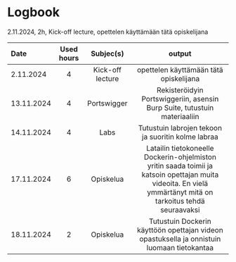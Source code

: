 

# Logbook

2.11.2024, 2h, Kick-off lecture, opettelen käyttämään tätä opiskelijana

| Date  | Used hours | Subjec(s)  | output |
| :---         |     :---:      |      :---:      |      :---:      | 
| 2.11.2024  | 4  | Kick-off lecture  | opettelen käyttämään tätä opiskelijana  |
| 13.11.2024  | 4  | Portswigger | Rekisteröidyin Portswiggeriin, asensin Burp Suite, tutustuin materiaaliin  |
| 14.11.2024  | 4  | Labs | Tutustuin labrojen tekoon ja suoritin kolme labraa  |
| 17.11.2024  | 6  | Opiskelua | Latailin tietokoneelle Dockerin-ohjelmiston yritin saada toimii ja katsoin opettajan muita videoita. En vielä ymmärtänyt mitä on tarkoitus tehdä seuraavaksi  |
| 18.11.2024  | 2  | Opiskelua | Tutustuin Dockerin käyttöön opettajan videon opastuksella ja onnistuin luomaan tietokantaa |


